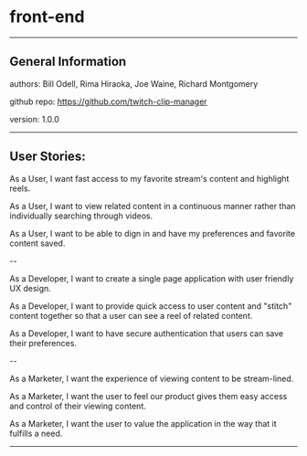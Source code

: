 # front-end
---

General Information
---

authors: Bill Odell, Rima Hiraoka, Joe Waine, Richard Montgomery

github repo: https://github.com/twitch-clip-manager

version: 1.0.0

---

User Stories:
---

As a User,
 I want fast access to my favorite stream's content and highlight reels.

As a User,
 I want to view related content in a continuous manner rather than individually searching through videos.

As a User,
 I want to be able to dign in and have my preferences and favorite content saved.

--

As a Developer,
 I want to create a single page application with user friendly UX design.

As a Developer,
 I want to provide quick access to user content and "stitch" content together so that a user can see a reel of related content.

As a Developer,
 I want to have secure authentication that users can save their preferences.

--

As a Marketer,
 I want the experience of viewing content to be stream-lined.

As a Marketer,
 I want the user to feel our product gives them easy access and control of their viewing content.

As a Marketer,
 I want the user to value the application in the way that it fulfills a need.
 
 ---


